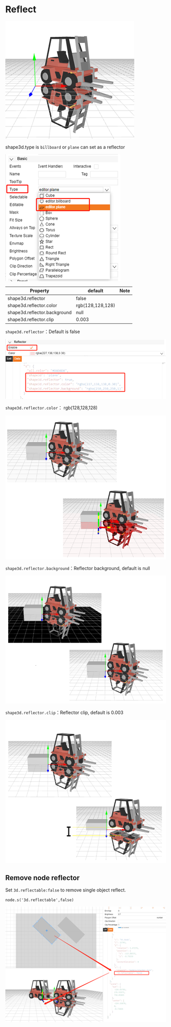 # Reflect  

![r_00.png](image273.png)  

shape3d.type is `billboard` or `plane` can set as a reflector

![r_01.png](image274.png)  

Property                     | default          | Note
-----------------------------|------------------|-------------
shape3d.reflector            | false            | 
shape3d.reflector.color      | rgb(128,128,128) | 
shape3d.reflector.background | null             | 
shape3d.reflector.clip       | 0.003            | 
 

`shape3d.reflector`：Default is false

![r_02.png](image275.png)  

`shape3d.reflector.color`： rgb(128,128,128)


![r_03.png](image276.png)  

`shape3d.reflector.background`：Reflector background, default is null

![r_04.png](image277.png)  

`shape3d.reflector.clip`：Reflector clip, default is 0.003

![r_05.png](image278.png)  

## Remove node reflector  

Set `3d.reflectable:false` to remove single object reflect.  

    node.s('3d.reflectable',false)


![r_06.png](image279.png)  